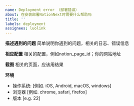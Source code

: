 ```yaml
---
name: Deployment error （部署错误）
about: 在安装部署NotionNext时需要什么帮助吗
title: ''
labels: deployment
assignees: luolink
---
```



<!--
  !!! 重要 !!!
  请遵守这个模板的格式填写，否则你的Issue将被关闭
-->

**描述遇到的问题**
简单说明你遇到的问题，相关的日志、错误信息

**相应配置**
相关的配置，例如notion_page_id；你的网站地址

**截图**
相关的页面，应该用结果

**环境**

- 操作系统: [例如. iOS, Android, macOS, windows]
- 浏览器 [例如. chrome, safari, firefox]
- 版本 [e.g. 22]
